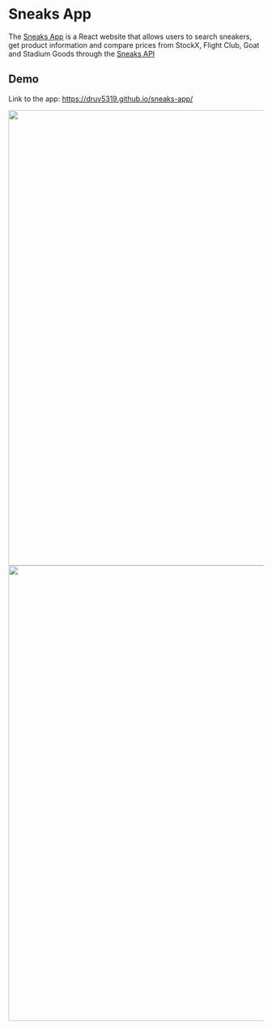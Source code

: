 # Sneaks App
The [Sneaks App](https://druv5319.github.io/sneaks-app/) is a React website that allows users to search sneakers, get product information and compare prices from StockX, Flight Club, Goat and Stadium Goods through the [Sneaks API](https://github.com/druv5319/Sneaks-API)
## Demo
Link to the app: https://druv5319.github.io/sneaks-app/

<img src="https://github.com/druv5319/sneaks-app/blob/master/public/Sneaks-app-image1.png" width=900 align=left>
<img src="https://github.com/druv5319/sneaks-app/blob/master/public/Sneaks-app-image2.png" width=900 align=left>

